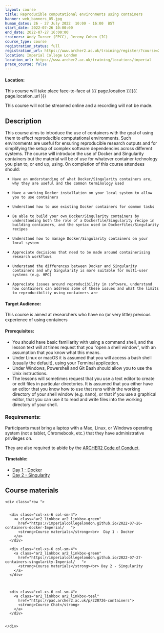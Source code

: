 ```yaml
---
layout: course
title: Reproducible computational environments using containers
banner: web_banners_05.jpg 
human_dates: 26 - 27 July 2022  10:00 - 16:00  BST
start_date: 2022-07-26 10:00:00
end_date: 2022-07-27 16:00:00
trainers: Andy Turner (EPCC), Jeremy Cohen (IC)
course_type: course
registration_status: full
registration_url: https://www.archer2.ac.uk/training/register/?course=220726-containers
location: Imperial College London
location_url: https://www.archer2.ac.uk/training/locations/imperial
prace_course: false
---
```


#### Location:

This course will take place face-to-face at  [{{ page.location }}]({{ page.location_url }})

This course will not be streamed online and a recording will not be made.


## Description 

This course aims to introduce the use of containers with the goal of using them to effect reproducible computational environments. Such environments are useful for ensuring reproducible research outputs and for simplifying the setup of complex software dependencies across different systems. The course will introduce the use of Docker and Singularity containers but the material will be of use for whatever container technology you plan to, or end up, using. On completion of this course attendees should:

-     Have an understanding of what Docker/Singularity containers are, why they are useful and the common terminology used
-     Have a working Docker installation on your local system to allow you to use containers
-     Understand how to use existing Docker containers for common tasks
-     Be able to build your own Docker/Singularity containers by understanding both the role of a Dockerfile/Singularity recipe in building containers, and the syntax used in Dockerfiles/Singularity recipes
-     Understand how to manage Docker/Singularity containers on your local system
-     Appreciate decisions that need to be made around containerising research workflows
-     Understand the differences between Docker and Singularity containers and why Singularity is more suitable for multi-user systems (e.g. HPC)
-     Appreciate issues around reproducibility in software, understand how containers can address some of these issues and what the limits to reproducibility using containers are

#### Target Audience:

This course is aimed at researchers who have no (or very little) previous experience of using containers

#### Prerequisites:

- You should have basic familiarity with using a command shell, and the lesson text will at times request that you “open a shell window”, with an assumption that you know what this means.
- Under Linux or macOS it is assumed that you will access a bash shell (usually the default), using your Terminal application.
- Under Windows, Powershell and Git Bash should allow you to use the Unix instructions.
- The lessons will sometimes request that you use a text editor to create or edit files in particular directories. It is assumed that you either have an editor that you know how to use that runs within the working directory of your shell window (e.g. nano), or that if you use a graphical editor, that you can use it to read and write files into the working directory of your shell.

### Requirements:

Participants must bring a laptop with a Mac, Linux, or Windows operating system (not a tablet, Chromebook, etc.) that they have administrative privileges on.

They are also required to abide by the [ARCHER2  Code of Conduct](../../../about/policies/code-of-conduct.html). 


#### Timetable:

- [Day 1 - Docker](https://imperialcollegelondon.github.io/2022-07-26-containers-docker-Imperial/#schedule) 
- [Day 2 - Singularity](https://imperialcollegelondon.github.io/2022-07-27-containers-singularity-Imperial/#schedule)

<section id="service">



<h2><a name="materials">Course materials</a></h2>


    <div class="row ">	

 		
      <div class="col-xs-6 col-sm-4">
        <a class="ar2_linkbox ar2_linkbox-green" 
          href="https://imperialcollegelondon.github.io/2022-07-26-containers-docker-Imperial/   ">
          <strong>Course materials</strong><br>  Day 1 - Docker       
        </a>
      </div>

      <div class="col-xs-6 col-sm-4">
        <a class="ar2_linkbox ar2_linkbox-green" 
          href="https://imperialcollegelondon.github.io/2022-07-27-containers-singularity-Imperial/   ">
          <strong>Course materials</strong><br> Day 2 - Singularity            
        </a>
      </div>


  
      <div class="col-xs-6 col-sm-4">
        <a class="ar2_linkbox ar2_linkbox-teal" 
          href="https://pad.archer2.ac.uk/p/220726-containers">
          <strong>Course Chat</strong>       
        </a>
      </div>
		
 
 	</div>
		
		
					


<!-- 		
<h2><a name="videos">Videos</a></h2>

<h3>Session 1</h3>

<div>
	<iframe title="Video" width="560" height="315" src="https://www.youtube.com/embed/xxxxxxxxxxx" frameborder="0" allow="accelerometer; autoplay; encrypted-media; gyroscope; picture-in-picture" allowfullscreen></iframe>
</div>

 -->





<!-- 
<h2><a name="feedback">Feedback</a></h2>


    <div class="row ">	

      <div class="col-xs-6 col-sm-4">
        <a class="ar2_linkbox ar2_linkbox-teal" 

           href="../../feedback/?course=220726-containers" 


		>
          <strong>Feedback</strong><br/>
          Please let us know what was great about this course and anything we can improve
        </a>
      </div>
    </div>
		
 -->		

 
</section>


